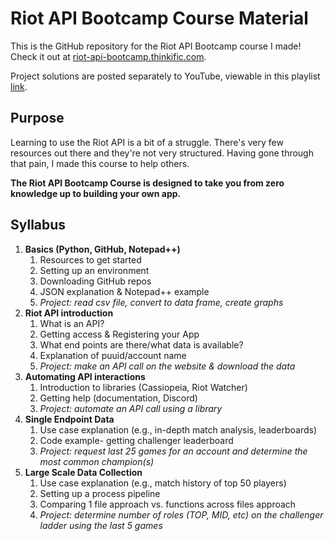 # Riot API Bootcamp Course Material
This is the GitHub repository for the Riot API Bootcamp course I made! Check it out at [riot-api-bootcamp.thinkific.com](https://riot-api-bootcamp.thinkific.com/courses/Riot-API-Bootcamp).

Project solutions are posted separately to YouTube, viewable in this playlist [link](https://youtube.com/playlist?list=PL-ytr5d8yHD6-PuDkCCULIcqV63ucZT5v).

## Purpose
Learning to use the Riot API is a bit of a struggle. There's very few resources out there and they're not very structured. Having gone through that pain, I made this course to help others.

**The Riot API Bootcamp Course is designed to take you from zero knowledge up to building your own app.**


## Syllabus
<ol>
  <li> <b>Basics (Python, GitHub, Notepad++) </b>
    <ol>
      <li> Resources to get started </li>
      <li> Setting up an environment </li>
      <li> Downloading GitHub repos </li>
      <li> JSON explanation & Notepad++ example </li>
      <li> <i>Project: read csv file, convert to data frame, create graphs</i> </li>
    </ol>
  </li>
  <li> <b>Riot API introduction </b>
    <ol>
      <li> What is an API? </li>
      <li> Getting access & Registering your App </li>
      <li> What end points are there/what data is available? </li>
      <li> Explanation of puuid/account name </li>
      <li> <i>Project: make an API call on the website & download the data </i> </li>
    </ol>
  </li>
  <li> <b>Automating API interactions </b>
    <ol>
      <li> Introduction to libraries (Cassiopeia, Riot Watcher) </li>
      <li> Getting help (documentation, Discord) </li>
      <li> <i> Project: automate an API call using a library </i> </li>
    </ol>
  </li>
  <li> <b>Single Endpoint Data </b>
    <ol>
      <li> Use case explanation (e.g., in-depth match analysis, leaderboards) </li>
      <li> Code example- getting challenger leaderboard </li>
      <li> <i> Project: request last 25 games for an account and determine the most common champion(s) </i> </li>
    </ol>
  </li>
 <li> <b> Large Scale Data Collection </b>
    <ol>
      <li> Use case explanation (e.g., match history of top 50 players) </li>
      <li> Setting up a process pipeline </li>
      <li> Comparing 1 file approach vs. functions across files approach </li>
      <li> <i> Project: determine number of roles (TOP, MID, etc) on the challenger ladder using the last 5 games </i> </li>
    </ol>
  </li> 
</ol>

